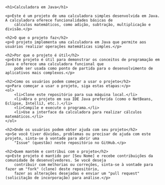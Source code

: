     <h1>Calculadora em Java</h1>

    <p>Este é um projeto de uma calculadora simples desenvolvida em Java. A calculadora oferece funcionalidades básicas de
        cálculos matemáticos, como adição, subtração, multiplicação e divisão.</p>

    <h2>O que o projeto faz</h2>
    <p>O projeto implementa uma calculadora em Java que permite aos usuários realizar operações matemáticas simples.</p>

    <h2>Por que o projeto é útil</h2>
    <p>Este projeto é útil para demonstrar os conceitos de programação em Java e oferece uma calculadora funcional que
        pode ser usada como ponto de partida para o desenvolvimento de aplicativos mais complexos.</p>

    <h2>Como os usuários podem começar a usar o projeto</h2>
    <p>Para começar a usar o projeto, siga estas etapas:</p>
    <ol>
        <li>Clone este repositório para sua máquina local.</li>
        <li>Abra o projeto em sua IDE Java preferida (como o NetBeans, Eclipse, IntelliJ, etc.).</li>
        <li>Compile e execute o programa.</li>
        <li>Use a interface da calculadora para realizar cálculos matemáticos.</li>
    </ol>

    <h2>Onde os usuários podem obter ajuda com seu projeto</h2>
    <p>Se você tiver dúvidas, problemas ou precisar de ajuda com este projeto, sinta-se à vontade para abrir uma
        "Issue" (questão) neste repositório no GitHub.</p>

    <h2>Quem mantém e contribui com o projeto</h2>
    <p>Este projeto é mantido por [Seu Nome] e recebe contribuições da comunidade de desenvolvedores. Se você deseja
        contribuir com melhorias ou correções, sinta-se à vontade para fazer um "fork" (clone) deste repositório,
        fazer as alterações desejadas e enviar um "pull request" (solicitação de incorporação) para análise.</p>
